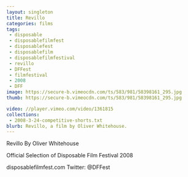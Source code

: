 ```yaml
---
layout: singleton
title: Revillo
categories: films
tags:
 - disposable
 - disposablefilmfest
 - disposablefest
 - disposablefilm
 - disposablefilmfestival
 - revillo
 - DFFest
 - filmfestival
 - 2008
 - DFF
image: https://secure-b.vimeocdn.com/ts/583/981/58398161_295.jpg
thumb: https://secure-b.vimeocdn.com/ts/583/981/58398161_295.jpg

video: //player.vimeo.com/video/1361815
collections:
 - 2008-3-24-competitive-shorts.txt
blurb: Revillo, a film by Oliver Whitehouse.
---
```


Revillo
By Oliver Whitehouse

Official Selection of Disposable Film Festival 2008

disposablefilmfest.com
Twitter: @DFFest